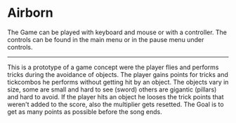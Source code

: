 # Airborn

The Game can be played with keyboard and mouse or with a controller. The controls can be found in the main menu or in the pause menu under controls.
_____________________________________________________________________________________________________________________________________________________

This is a prototype of a game concept were the player flies and performs tricks during the avoidance of objects. The player gains points for tricks and tickcombos he performs without getting hit by an object. The objects vary in size, some are small and hard to see (sword) others are gigantic (pillars) and hard to avoid. If the player hits an object he looses the trick points that weren't added to the score, also the multiplier gets resetted.
The Goal is to get as many points as possible before the song ends.
